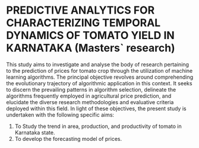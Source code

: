 
# PREDICTIVE ANALYTICS FOR CHARACTERIZING TEMPORAL DYNAMICS OF TOMATO YIELD IN KARNATAKA (Masters` research)

This study aims to investigate and analyse the body of research pertaining to the prediction of prices for tomato crop through the utilization of machine learning algorithms. The principal objective revolves around comprehending the evolutionary trajectory of algorithmic application in this context. It seeks to discern the prevailing patterns in algorithm selection, delineate the algorithms frequently employed in agricultural price prediction, and elucidate the diverse research methodologies and evaluative criteria deployed within this field. In light of these objectives, the present study is undertaken with the following specific aims:
1.	To Study the trend in area, production, and productivity of tomato in Karnataka state. 
2.	To develop the forecasting model of  prices.


